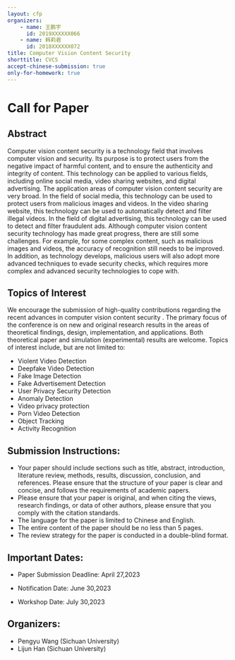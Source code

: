 ```yaml
---
layout: cfp
organizers:
    - name: 王鹏宇
      id: 2019XXXXXX066
    - name: 韩莉君
      id: 2018XXXXXX072
title: Computer Vision Content Security 
shorttitle: CVCS
accept-chinese-submission: true
only-for-homework: true
---
```


# Call for Paper

## Abstract

Computer vision content security is a technology field that involves computer vision and security. Its purpose is to protect users from the negative impact of harmful content, and to ensure the authenticity and integrity of content. This technology can be applied to various fields, including online social media, video sharing websites, and digital advertising. The application areas of computer vision content security are very broad. In the field of social media, this technology can be used to protect users from malicious images and videos. In the video sharing website, this technology can be used to automatically detect and filter illegal videos. In the field of digital advertising, this technology can be used to detect and filter fraudulent ads. Although computer vision content security technology has made great progress, there are still some challenges. For example, for some complex content, such as malicious images and videos, the accuracy of recognition still needs to be improved. In addition, as technology develops, malicious users will also adopt more advanced techniques to evade security checks, which requires more complex and advanced security technologies to cope with.

## Topics of Interest

We encourage the submission of high-quality contributions regarding the recent advances in computer vision content security . The primary focus of the conference is on new and original research results in the areas of theoretical findings, design, implementation, and applications. Both theoretical paper and simulation (experimental) results are welcome. Topics of interest include, but are not limited to:  

- Violent Video Detection
- Deepfake Video Detection
- Fake Image Detection
- Fake Advertisement Detection
- User Privacy Security Detection
- Anomaly Detection
- Video privacy protection
- Porn Video Detection
- Object Tracking
- Activity Recognition

## Submission Instructions:

- Your paper should include sections such as title, abstract, introduction, literature review, methods, results, discussion, conclusion, and references. Please ensure that the structure of your paper is clear and concise, and follows the requirements of academic papers.
- Please ensure that your paper is original, and when citing the views, research findings, or data of other authors, please ensure that you comply with the citation standards.
- The language for the paper is limited to Chinese and English.
- The entire content of the paper should be no less than 5 pages.
- The review strategy for the paper is conducted in a double-blind format.

## Important Dates:

- Paper Submission Deadline: April 27,2023

- Notification Date: June 30,2023

- Workshop Date: July 30,2023

## Organizers:

- Pengyu Wang (Sichuan University)
- Lijun Han (Sichuan University)
